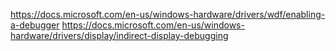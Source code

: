 https://docs.microsoft.com/en-us/windows-hardware/drivers/wdf/enabling-a-debugger
https://docs.microsoft.com/en-us/windows-hardware/drivers/display/indirect-display-debugging